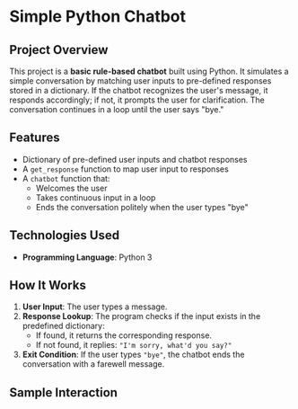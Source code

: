 # Simple Python Chatbot

## Project Overview
This project is a **basic rule-based chatbot** built using Python. It simulates a simple conversation by matching user inputs to pre-defined responses stored in a dictionary. If the chatbot recognizes the user's message, it responds accordingly; if not, it prompts the user for clarification. The conversation continues in a loop until the user says "bye."

## Features
- Dictionary of pre-defined user inputs and chatbot responses
- A `get_response` function to map user input to responses
- A `chatbot` function that:
  - Welcomes the user
  - Takes continuous input in a loop
  - Ends the conversation politely when the user types "bye"

## Technologies Used
- **Programming Language**: Python 3

## How It Works
1. **User Input**: The user types a message.
2. **Response Lookup**: The program checks if the input exists in the predefined dictionary:
   - If found, it returns the corresponding response.
   - If not found, it replies: `"I'm sorry, what'd you say?"`
3. **Exit Condition**: If the user types `"bye"`, the chatbot ends the conversation with a farewell message.

## Sample Interaction
